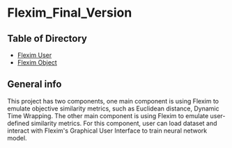 # Flexim_Final_Version
## Table of Directory
* [Flexim User](https://github.com/chelsea97/Flexim_Final_Version/tree/main/Flexim_User)
* [Flexim Object](https://github.com/chelsea97/Flexim_Final_Version/tree/main/Flexim_object)
## General info
This project has two components, one main component is using Flexim to emulate objective similarity metrics, such as Euclidean distance, Dynamic Time Wrapping. The other main component is using Flexim to emulate user-defined similarity metrics. For this component, user can load dataset and interact with Flexim's Graphical User Interface to train neural network model. 
